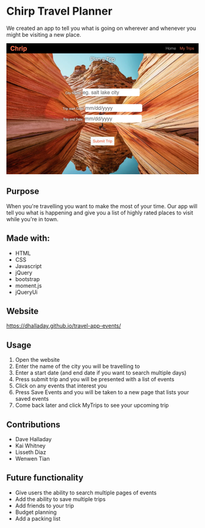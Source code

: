 # Chirp Travel Planner

We created an app to tell you what is going on wherever and whenever you might be visiting a new place.

![Workday Planner Screenshot](./assets/images/Chrip.png)


## Purpose

When you're travelling you want to make the most of your time. Our app will tell you what is happening and give you a list of highly rated places to visit while you're in town.

## Made with:

- HTML
- CSS
- Javascript
- jQuery
- bootstrap
- moment.js
- jQueryUi

## Website

https://dhalladay.github.io/travel-app-events/

## Usage

1. Open the website
2. Enter the name of the city you will be travelling to
3. Enter a start date (and end date if you want to search multiple days)
4. Press submit trip and you will be presented with a list of events
5. Click on any events that interest you
6. Press Save Events and you will be taken to a new page that lists your saved events
7. Come back later and click MyTrips to see your upcoming trip

## Contributions

- Dave Halladay
- Kai Whitney
- Lisseth Diaz
- Wenwen Tian

## Future functionality

- Give users the ability to search multiple pages of events
- Add the ability to save multiple trips
- Add friends to your trip
- Budget planning
- Add a packing list

